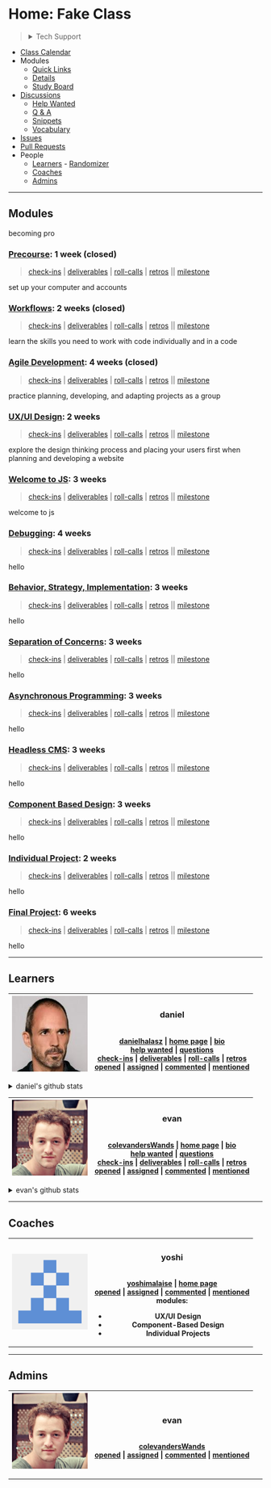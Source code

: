 <!-- BEGIN TOP -->

# Home: Fake Class

> <details>
> <summary>Tech Support</summary>
>
> [![Rubber Ducky](./assets/rubber-ducky.png)](https://rubberduckdebugging.com/)
>
>  </details>

- [Class Calendar](https://fake-class.github.io/home/calendar)
- Modules
  - [Quick Links](#modules)
  - [Details](https://fake-class.github.io/home/modules)
  - [Study Board](https://github.com/fake-class/home/projects/1)
- [Discussions](https://github.com/fake-class/home/discussions)
  - [Help Wanted](https://github.com/fake-class/home/discussions/categories/help-wanted)
  - [Q & A](https://github.com/fake-class/home/discussions/categories/q-a)
  - [Snippets](https://github.com/fake-class/home/discussions/categories/snippets)
  - [Vocabulary](https://github.com/fake-class/home/discussions/categories/vocabulary)
- [Issues](https://github.com/fake-class/home/issues)
- [Pull Requests](https://github.com/fake-class/home/pulls)
- People
  - [Learners](#learners) -
    [Randomizer](https://fake-class.github.io/home/randomizer)
  - [Coaches](#coaches)
  - [Admins](#admins)

---

<!-- END TOP -->

<!-- BEGIN MODULES -->

## Modules

becoming pro

### [Precourse](https://github.com/hackyourfuturebelgium/precourse): 1 week (closed)

> [check-ins](https://github.com/fake-class/home/issues/?q=milestone%3Aprecourse+label%3Acheck-in)
> |
> [deliverables](https://github.com/fake-class/home/projects/1?card_filter_query=milestone%3Aprecourse+label%3Adeliverable)
> |
> [roll-calls](https://github.com/fake-class/home/issues/?q=milestone%3Aprecourse+label%3Aroll-call)
> |
> [retros](https://github.com/fake-class/home/issues/?q=milestone%3Aprecourse+label%3Aretro+label%3Acheck-in)
> || [milestone](https://github.com/fake-class/home/milestone/8)

set up your computer and accounts

### [Workflows](https://github.com/hackyourfuturebelgium/workflows): 2 weeks (closed)

> [check-ins](https://github.com/fake-class/home/issues/?q=milestone%3Aworkflows+label%3Acheck-in)
> |
> [deliverables](https://github.com/fake-class/home/projects/1?card_filter_query=milestone%3Aworkflows+label%3Adeliverable)
> |
> [roll-calls](https://github.com/fake-class/home/issues/?q=milestone%3Aworkflows+label%3Aroll-call)
> |
> [retros](https://github.com/fake-class/home/issues/?q=milestone%3Aworkflows+label%3Aretro+label%3Acheck-in)
> || [milestone](https://github.com/fake-class/home/milestone/7)

learn the skills you need to work with code individually and in a code

### [Agile Development](https://github.com/hackyourfuturebelgium/agile-development): 4 weeks (closed)

> [check-ins](https://github.com/fake-class/home/issues/?q=milestone%3Aagile-development+label%3Acheck-in)
> |
> [deliverables](https://github.com/fake-class/home/projects/1?card_filter_query=milestone%3Aagile-development+label%3Adeliverable)
> |
> [roll-calls](https://github.com/fake-class/home/issues/?q=milestone%3Aagile-development+label%3Aroll-call)
> |
> [retros](https://github.com/fake-class/home/issues/?q=milestone%3Aagile-development+label%3Aretro+label%3Acheck-in)
> || [milestone](https://github.com/fake-class/home/milestone/9)

practice planning, developing, and adapting projects as a group

### [UX/UI Design](https://github.com/hackyourfuturebelgium/ux-ui-design): 2 weeks

> [check-ins](https://github.com/fake-class/home/issues/?q=milestone%3Aux/ui-design+label%3Acheck-in)
> |
> [deliverables](https://github.com/fake-class/home/projects/1?card_filter_query=milestone%3Aux/ui-design+label%3Adeliverable)
> |
> [roll-calls](https://github.com/fake-class/home/issues/?q=milestone%3Aux/ui-design+label%3Aroll-call)
> |
> [retros](https://github.com/fake-class/home/issues/?q=milestone%3Aux/ui-design+label%3Aretro+label%3Acheck-in)
> || [milestone](https://github.com/fake-class/home/milestone/10)

explore the design thinking process and placing your users first when planning
and developing a website

### [Welcome to JS](https://github.com/hackyourfuturebelgium/welcome-to-js): 3 weeks

> [check-ins](https://github.com/fake-class/home/issues/?q=milestone%3Awelcome-to-js+label%3Acheck-in)
> |
> [deliverables](https://github.com/fake-class/home/projects/1?card_filter_query=milestone%3Awelcome-to-js+label%3Adeliverable)
> |
> [roll-calls](https://github.com/fake-class/home/issues/?q=milestone%3Awelcome-to-js+label%3Aroll-call)
> |
> [retros](https://github.com/fake-class/home/issues/?q=milestone%3Awelcome-to-js+label%3Aretro+label%3Acheck-in)
> || [milestone](https://github.com/fake-class/home/milestone/11)

welcome to js

### [Debugging](https://github.com/hackyourfuturebelgium/debugging): 4 weeks

> [check-ins](https://github.com/fake-class/home/issues/?q=milestone%3Adebugging+label%3Acheck-in)
> |
> [deliverables](https://github.com/fake-class/home/projects/1?card_filter_query=milestone%3Adebugging+label%3Adeliverable)
> |
> [roll-calls](https://github.com/fake-class/home/issues/?q=milestone%3Adebugging+label%3Aroll-call)
> |
> [retros](https://github.com/fake-class/home/issues/?q=milestone%3Adebugging+label%3Aretro+label%3Acheck-in)
> || [milestone](https://github.com/fake-class/home/milestone/13)

hello

### [Behavior, Strategy, Implementation](https://github.com/hackyourfuturebelgium/behavior-strategy-implementation): 3 weeks

> [check-ins](https://github.com/fake-class/home/issues/?q=milestone%3Abehavior,-strategy,-implementation+label%3Acheck-in)
> |
> [deliverables](https://github.com/fake-class/home/projects/1?card_filter_query=milestone%3Abehavior,-strategy,-implementation+label%3Adeliverable)
> |
> [roll-calls](https://github.com/fake-class/home/issues/?q=milestone%3Abehavior,-strategy,-implementation+label%3Aroll-call)
> |
> [retros](https://github.com/fake-class/home/issues/?q=milestone%3Abehavior,-strategy,-implementation+label%3Aretro+label%3Acheck-in)
> || [milestone](https://github.com/fake-class/home/milestone/16)

hello

### [Separation of Concerns](https://github.com/hackyourfuturebelgium/separation-of-concerns): 3 weeks

> [check-ins](https://github.com/fake-class/home/issues/?q=milestone%3Aseparation-of-concerns+label%3Acheck-in)
> |
> [deliverables](https://github.com/fake-class/home/projects/1?card_filter_query=milestone%3Aseparation-of-concerns+label%3Adeliverable)
> |
> [roll-calls](https://github.com/fake-class/home/issues/?q=milestone%3Aseparation-of-concerns+label%3Aroll-call)
> |
> [retros](https://github.com/fake-class/home/issues/?q=milestone%3Aseparation-of-concerns+label%3Aretro+label%3Acheck-in)
> || [milestone](https://github.com/fake-class/home/milestone/15)

hello

### [Asynchronous Programming](https://github.com/hackyourfuturebelgium/asynchronous-programming): 3 weeks

> [check-ins](https://github.com/fake-class/home/issues/?q=milestone%3Aasynchronous-programming+label%3Acheck-in)
> |
> [deliverables](https://github.com/fake-class/home/projects/1?card_filter_query=milestone%3Aasynchronous-programming+label%3Adeliverable)
> |
> [roll-calls](https://github.com/fake-class/home/issues/?q=milestone%3Aasynchronous-programming+label%3Aroll-call)
> |
> [retros](https://github.com/fake-class/home/issues/?q=milestone%3Aasynchronous-programming+label%3Aretro+label%3Acheck-in)
> || [milestone](https://github.com/fake-class/home/milestone/12)

hello

### [Headless CMS](https://github.com/hackyourfuturebelgium/headless-cms): 3 weeks

> [check-ins](https://github.com/fake-class/home/issues/?q=milestone%3Aheadless-cms+label%3Acheck-in)
> |
> [deliverables](https://github.com/fake-class/home/projects/1?card_filter_query=milestone%3Aheadless-cms+label%3Adeliverable)
> |
> [roll-calls](https://github.com/fake-class/home/issues/?q=milestone%3Aheadless-cms+label%3Aroll-call)
> |
> [retros](https://github.com/fake-class/home/issues/?q=milestone%3Aheadless-cms+label%3Aretro+label%3Acheck-in)
> || [milestone](https://github.com/fake-class/home/milestone/14)

hello

### [Component Based Design](https://github.com/hackyourfuturebelgium/component-based-design): 3 weeks

> [check-ins](https://github.com/fake-class/home/issues/?q=milestone%3Acomponent-based-design+label%3Acheck-in)
> |
> [deliverables](https://github.com/fake-class/home/projects/1?card_filter_query=milestone%3Acomponent-based-design+label%3Adeliverable)
> |
> [roll-calls](https://github.com/fake-class/home/issues/?q=milestone%3Acomponent-based-design+label%3Aroll-call)
> |
> [retros](https://github.com/fake-class/home/issues/?q=milestone%3Acomponent-based-design+label%3Aretro+label%3Acheck-in)
> || [milestone](https://github.com/fake-class/home/milestone/19)

hello

### [Individual Project](https://github.com/hackyourfuturebelgium/individual-project): 2 weeks

> [check-ins](https://github.com/fake-class/home/issues/?q=milestone%3Aindividual-project+label%3Acheck-in)
> |
> [deliverables](https://github.com/fake-class/home/projects/1?card_filter_query=milestone%3Aindividual-project+label%3Adeliverable)
> |
> [roll-calls](https://github.com/fake-class/home/issues/?q=milestone%3Aindividual-project+label%3Aroll-call)
> |
> [retros](https://github.com/fake-class/home/issues/?q=milestone%3Aindividual-project+label%3Aretro+label%3Acheck-in)
> || [milestone](https://github.com/fake-class/home/milestone/17)

hello

### [Final Project](https://github.com/hackyourfuturebelgium/final-project): 6 weeks

> [check-ins](https://github.com/fake-class/home/issues/?q=milestone%3Afinal-project+label%3Acheck-in)
> |
> [deliverables](https://github.com/fake-class/home/projects/1?card_filter_query=milestone%3Afinal-project+label%3Adeliverable)
> |
> [roll-calls](https://github.com/fake-class/home/issues/?q=milestone%3Afinal-project+label%3Aroll-call)
> |
> [retros](https://github.com/fake-class/home/issues/?q=milestone%3Afinal-project+label%3Aretro+label%3Acheck-in)
> || [milestone](https://github.com/fake-class/home/milestone/18)

hello

---

<!-- END MODULES -->

<!-- BEGIN LEARNERS -->

## Learners

| ![danielhalasz avatar](./admin/assets/avatars/danielhalasz.jpeg) | <h3 id="danielhalasz">daniel</h3><br>[danielhalasz](https://github.com/danielhalasz) \| [home page](asdf) \| [bio](./student-bios/danielhalasz.md)<br>[help wanted](https://github.com/fake-class/home/discussions/categories/help-wanted?discussions_q=author%3Adanielhalasz+category%3Ahelp-wanted+is:unanswered) \| [questions](https://github.com/fake-class/home/discussions/categories/question?discussions_q=author%3Adanielhalasz+category%3AQ%26A+is:unanswered)<br>[check-ins](https://github.com/fake-class/home/issues/?q=author%3Adanielhalasz+label%3Acheck-in) \| [deliverables](https://github.com/fake-class/home/projects/1?card_filter_query=author%3Adaniel+label%3Adeliverable) \| [roll-calls](https://github.com/fake-class/home/issues/?q=author%3Adanielhalasz+label%3Aroll-call) \| [retros](https://github.com/fake-class/home/issues/?q=author%3Adanielhalasz+label%3Aretro)<br>[opened](https://github.com/fake-class/home/issues?q=author%3Adanielhalasz) \| [assigned](https://github.com/fake-class/home/issues?q=assignee%3Adanielhalasz) \| [commented](https://github.com/fake-class/home/issues?q=commenter%3Adanielhalasz) \| [mentioned](https://github.com/fake-class/home/issues?q=mentions%3Adanielhalasz) |
| ---------------------------------------------------------------- | --------------------------------------------------------------------------------------------------------------------------------------------------------------------------------------------------------------------------------------------------------------------------------------------------------------------------------------------------------------------------------------------------------------------------------------------------------------------------------------------------------------------------------------------------------------------------------------------------------------------------------------------------------------------------------------------------------------------------------------------------------------------------------------------------------------------------------------------------------------------------------------------------------------------------------------------------------------------------------------------------------------------------------------------------------------------------------------------------------------------------------------------------------------------------------------------------------------------------------------------------- |

<details>
<summary>daniel's github stats</summary>
<br>

![danielhalasz github activity](https://ghchart.rshah.org/danielhalasz)

![danielhalasz github stats](https://github-readme-stats.vercel.app/api?username=danielhalasz&show_icons=true&theme=default&hide_title=true&hide_rank=true)

</details>

| ![colevandersWands avatar](./admin/assets/avatars/colevandersWands.jpeg) | <h3 id="colevandersWands">evan</h3><br>[colevandersWands](https://github.com/colevandersWands) \| [home page](https://colevandersWands.github.io) \| [bio](./student-bios/colevandersWands.md)<br>[help wanted](https://github.com/fake-class/home/discussions/categories/help-wanted?discussions_q=author%3AcolevandersWands+category%3Ahelp-wanted+is:unanswered) \| [questions](https://github.com/fake-class/home/discussions/categories/question?discussions_q=author%3AcolevandersWands+category%3AQ%26A+is:unanswered)<br>[check-ins](https://github.com/fake-class/home/issues/?q=author%3AcolevandersWands+label%3Acheck-in) \| [deliverables](https://github.com/fake-class/home/projects/1?card_filter_query=author%3Aevan+label%3Adeliverable) \| [roll-calls](https://github.com/fake-class/home/issues/?q=author%3AcolevandersWands+label%3Aroll-call) \| [retros](https://github.com/fake-class/home/issues/?q=author%3AcolevandersWands+label%3Aretro)<br>[opened](https://github.com/fake-class/home/issues?q=author%3AcolevandersWands) \| [assigned](https://github.com/fake-class/home/issues?q=assignee%3AcolevandersWands) \| [commented](https://github.com/fake-class/home/issues?q=commenter%3AcolevandersWands) \| [mentioned](https://github.com/fake-class/home/issues?q=mentions%3AcolevandersWands) |
| ------------------------------------------------------------------------ | --------------------------------------------------------------------------------------------------------------------------------------------------------------------------------------------------------------------------------------------------------------------------------------------------------------------------------------------------------------------------------------------------------------------------------------------------------------------------------------------------------------------------------------------------------------------------------------------------------------------------------------------------------------------------------------------------------------------------------------------------------------------------------------------------------------------------------------------------------------------------------------------------------------------------------------------------------------------------------------------------------------------------------------------------------------------------------------------------------------------------------------------------------------------------------------------------------------------------------------------------------------------------------------------------------------------------------- |

<details>
<summary>evan's github stats</summary>
<br>

![colevandersWands github activity](https://ghchart.rshah.org/colevandersWands)

![colevandersWands github stats](https://github-readme-stats.vercel.app/api?username=colevandersWands&show_icons=true&theme=default&hide_title=true&hide_rank=true)

</details>

---

<!-- END LEARNERS -->

<!-- BEGIN COACHES -->

## Coaches

<table><tr><th> <img alt="yoshimalaise avatar" style="height: 150px; width: 150px;" src="./admin/assets/avatars/yoshimalaise.jpeg"> </th><th> <h3 id="yoshimalaise">yoshi</h3><br><a href="https://github.com/yoshimalaise">yoshimalaise</a> | <a href="asdfasdf">home page</a><br><a href="https://github.com/fake-class/home/issues?q=author%3Ayoshimalaise">opened</a> | <a href="https://github.com/fake-class/home/issues?q=assignee%3Ayoshimalaise">assigned</a> | <a href="https://github.com/fake-class/home/issues?q=commenter%3Ayoshimalaise">commented</a> | <a href="https://github.com/fake-class/home/issues?q=mentions%3Ayoshimalaise">mentioned</a><br>modules:<ul><li>UX/UI Design</li><li>Component-Based Design</li><li>Individual Projects</li></ul> </th></tr></table>

---

<!-- END COACHES -->

<!-- BEGIN ADMINS -->

## Admins

| ![colevandersWands avatar](./admin/assets/avatars/colevandersWands.jpeg) | <h3 id="colevandersWands">evan</h3><br>[colevandersWands](https://github.com/colevandersWands)<br>[opened](https://github.com/fake-class/home/issues?q=author%3AcolevandersWands) \| [assigned](https://github.com/fake-class/home/issues?q=assignee%3AcolevandersWands) \| [commented](https://github.com/fake-class/home/issues?q=commenter%3AcolevandersWands) \| [mentioned](https://github.com/fake-class/home/issues?q=mentions%3AcolevandersWands) |
| ------------------------------------------------------------------------ | --------------------------------------------------------------------------------------------------------------------------------------------------------------------------------------------------------------------------------------------------------------------------------------------------------------------------------------------------------------------------------------------------------------------------------------------------------- |

---

<!-- END ADMINS -->
